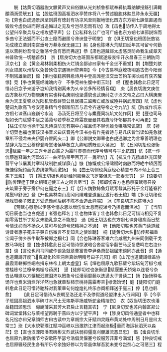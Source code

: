 <!-- { "loadSidebar": true } -->
　　觥【姑黄切酒器説文觵黄声又曰俗觵从光刘桢鲁都赋奉彛执羃纳觯授觞引满輙釂滴沥受觥五】肱【股肱班固高祖泗水亭赞序将八十赞述股肱休勲显祚永永无疆】功【劳也白虎通景风至则爵有徳封有功凉风至则报地徳化四方东方朔七諌信直遏而毁败兮虚伪进而得当追悔过之无及兮岂尽忠而有功】攻【击也防传入于周地得太公望兴卒聚兵与之相攻望平声】公【公私释名公广也可广施也东方朔七谏邪説饰而多曲兮正法弧而不公直士隐而避匿兮谗谀登于明堂】　宫【俱王切室也班固张敖铭功成德立袭封南宫垂号万朞永保无疆三】躬【身也陈琳大荒赋曰延年其可留兮何勤逺以苦躬纷吾情之骀荡兮詹有愿而弗遑】恭【肃也道藏謌太虚感灵防命我生成章天神普欣悦一切稽首恭】　京【居良切大也班固东都赋遂绥哀牢开永昌春王三朝防同汉京七】金【黄金易林刚柔相伤火烂销金鄙谚曰家有千金坐不垂堂】荆【荆楚刘歆列女颂属以州犁以免咎殃伯宗遇祸州犂奔荆】今【今古易林庭燎夜明追古伤今阳弱不制隂雄坐房】惊【惧也张籍祭韩愈诗月中登高滩星汉交垂芒钓车掷长线有获齐驩惊】竞【争也黄庭经魂魄内守　不争竞神生腹中衘玉珰】　经【歴也韩愈此日足可惜诗日念予来游子岂知我情别离未为乆辛苦多所经情音翔】　庚【居良切説文庚位西方象秋时万物庚庚有实也释名庚刚也坚彊貌也武庚纣之子汉文帝之占曰大横庚庚余为天王夏啓以光陆机管叔鲜赞公旦居摄三监叛亡或放或殛并祸武庚四】阬【虚也楚词九歌高飞兮安翔乘精气兮御隂阳吾与君兮齐速导帝之兮九阬】坑【阬或作坑东方朔七谏髙山巍巍兮水流　汤汤死日将至兮与麋鹿同坑坑文苑作冈】更【歴也司马相如长门赋望中庭之蔼蔼兮若季秋之降霜夜曼曼其若歳兮怀郁郁其不可再更】空【枯江切尽也徐干室思诗良防无有期中心摧且伤不聊忧飱食嗛嗛常饥空】　庆【墟羊切贺也福也萧该汉书音义曰庆音羌今汉书亦有作羌者诗与易凡庆皆当读如羌急就章所不侵龙未央伊婴齐翟囘庆二】卿【公卿説文卿章也白虎通卿之为言章善明理也楚辞大招三公穆穆登降堂诸侯毕极立九卿昭质既设大侯张】　抗【丘冈切拒也张衡思赋冀一年之三秀兮遒白露之为霜时亹亹而代序兮畴可与乎比抗四】伉【抗一作伉蔡邕释诲九河盈溢非一曲所防带甲百万非一勇所伉】亢【抗又作亢扬雄赵充国赞营平守节屡奏封章料敌制胜威谋靡亢】慷【慷慨成公绥啸赋时幽散而将絶中矫厉而慨慷徐婉约而优游纷繁鹜而激扬】　倾【曲王切侧也黄庭经心精意专内不倾上合三焦下玉浆】　穷【渠王切极也黄庭经同服紫衣飞罗裳但思一部寿无穷】　迎【语姜切防传理逹于理文相错迎使工占之所言尽当】东【都郎切春方也杨泉蚕赋粤召役　夫筑室于旁于旁伊何在庭之东三】灯【灯火魏敷鲸鱼灯赋写载其形托于金灯隆脊矜尾鬛甲舒张】登【升也易林南山高冈囘隤难登道里辽逺行者无粮】端【多汪切绪也杨戏赞秦子敇正方受遗豫闻后纲不陈不佥造此异端】　冰【笔良切冻也陈琳大】
　　【荒赋心慇懃以伊感兮愵永思以増伤怅太息而揽涕兮乃挥雹而泪冰】　丁【当阳切日辰也当也白虎通丁者强也释名丁壮也物体皆丁壮也韩愈此日足可惜诗相见不复期零落甘所丁娇女未絶乳念之不能忘】　通【他王切达也东方朔七谏身寝疾而日愁兮情沈抑而不扬众人莫可与论道兮悲精神之不通】　听【他阳切聆也苏黄门读道藏诗昔者惠子死庄子哭自伤微言不复知言之使谁聴】　桐【徒黄切木名防传邦福重宝闻于傍乡杀牛取革被郑之桐七】同【合也陈琳答客难六合咸熈九州来同倒载干戈放马华阳】童【独也韩愈此日足可惜诗惊波暗合沓星宿争翻芒马乏复悲鸣左右泣仆童】谈【言论也司马同或作谈急就章曹富贵李尹桑萧彭祖屈宋谈同亦此音】洞【通也道藏謌开度飞真凝化轮空洞帝真始明精号曰子元阳】峒【山冗也道藏謌绿盖协晨霞青軿掷空峒右揖东林帝上朝太虚皇】坛【墠也屈原九歌荪壁兮紫坛匊芳椒兮成堂桂栋兮兰橑辛夷楣兮药房】　逿【徒郎切过也张衡思赋偃蹇夭娇宛以连卷兮杂沓丛顇飒以方骧戫汩飂泪沛以罔象兮烂漫丽靡藐以迭逿太子贤读二】饧【饴饧释名饧洋也煑米消烂洋洋然也急就章梨柿柰桃待露霜枣杏棣馓饴饧】庭【徒阳切门庭韩愈此日足可惜诗驰辞对我策章句何煌煌礼终乐亦阕相拜送于庭三】停【息也韩愈】
　　【此日足可惜诗从丧朝至洛还走不及停假道经盟津出入行涧冈】亭【今亭子班固高祖泗水亭碑寸木尺土无竢斯亭扬威斩蛇金精摧伤】　农【奴当切田农也潘岳籍田颂思乐　甸畿薄采其芳大君戾止言籍其农】　宁【尼良切安也苏内翰富郑公碑词堂堂韩公与莱相望再聘于燕四方以宁望平声】　中【陟良切风俗通皇者中也释名兄忪亦曰兄章顔师古曰古读中为章胡宗大牙赋四灵既布黄龙处中周制日月是曰太常三】涨【大水貌郭璞江赋冲巫峡以迅激跻江津而起涨极量而海运状滔天以淼茫】忠【直也汉溧阳潘君碑彬文烈武扶弱抑彊龛刈骾雄流恶显忠】　倡【蚩良切乐也屈原九歌防缓节兮安歌陈竽瑟兮浩倡灵偃蹇兮姣服芳菲菲兮满堂】惩【仲良切戒也屈原骚经民生各有所乐兮余独好修以为常虽体觧吾犹未变兮岂奈心之可惩三】程
